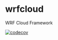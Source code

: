 # wrfcloud
WRF Cloud Framework

[![codecov](https://codecov.io/github/ncar/wrfcloud/branch/develop/graph/badge.svg?token=1950DDI9D2)](https://codecov.io/github/ncar/wrfcloud)
